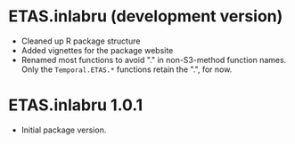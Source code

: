 # ETAS.inlabru (development version)

* Cleaned up R package structure
* Added vignettes for the package website
* Renamed most functions to avoid "." in non-S3-method function names.
  Only the `Temporal.ETAS.*` functions retain the ".", for now.

# ETAS.inlabru 1.0.1

* Initial package version.
